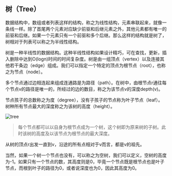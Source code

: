## 树（Tree）

数据结构中，数组或者列表这样的结构，称之为线性结构，元素串联起来，就像一条线一样。除了首尾两个元素对应缺少前驱和后继元素之外，其他元素都有唯一的前驱和后继。如果一个元素只有一个前驱和多个后继。那么这样的结构就是树了，树相对于列表可以称之为半线性结构。

树是一种半线性的数据结构。这种半线性结构如果设计精巧，可在查找，更新，插入删除中达到O(logn)时间的时间复杂度。树是由一组顶点（vertex）以及连接其他若干条边（edge）组成。我们可以指定一个特定的顶点为根节点（root），也称之为节点（node）。

多个节点通过边相连起来组成连通路是为路径（path）。在树中，由根节点r通往每个节点v的路径是唯一的，所经过的边的数目，称之为该节点v的深度depth(v)。

节点孩子的总数称之为度（degree），没有子孩子的节点称为叶子节点（leaf）。树种所有节点最大的深度称之为该树的高度（height）。

![tree](img/tree.png)

> 每个节点都可以以自身为根节点成为一个树，这个树即为原来树的子树。此时该树的高度及以该节点为根节点的最大深度。

从树的顶点r出发一直到v，沿途的所有点相对于v而言，都是v的祖先。 

当然，如果一个树一个节点也没有，可以称之为空树，我们可以定义，空树的高度为-1。如果只有一个节点的数，其高度则是0，毕竟一个节点既是根节点也是叶子节点，而根到叶子的路径为0，或者说深度也为0，因此其高度为0。



